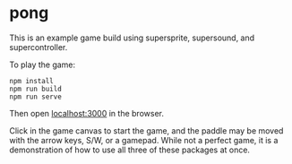 # pong

This is an example game build using supersprite, supersound, and supercontroller.

To play the game:

```
npm install
npm run build
npm run serve
```

Then open [localhost:3000](localhost:3000) in the browser.

Click in the game canvas to start the game, and the paddle may be moved with the arrow keys, S/W, or a gamepad. While not a perfect game, it is a demonstration of how to use all three of these packages at once.